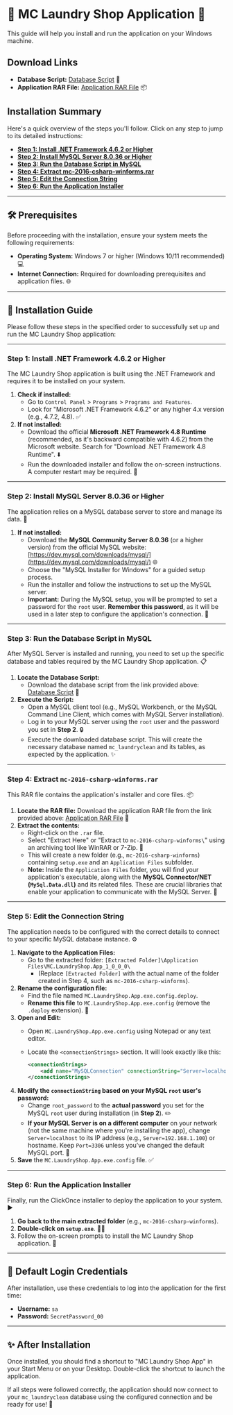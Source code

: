 # 🧺 MC Laundry Shop Application 🧼

This guide will help you install and run the application on your Windows machine.

## Download Links

* **Database Script:** [Database Script](https://drive.google.com/file/d/1XloNdcnoJ3eb2VBiZbIQIv139yICfCOq/view?usp=sharing) 📄
* **Application RAR File:** [Application RAR File](https://drive.google.com/file/d/1moU0u8ljFmX52RAH-apJhv2MktUyE8mT/view?usp=sharing) 📦

## Installation Summary

Here's a quick overview of the steps you'll follow. Click on any step to jump to its detailed instructions:

* **[Step 1: Install .NET Framework 4.6.2 or Higher](#step-1-install-net-framework-462-or-higher)**
* **[Step 2: Install MySQL Server 8.0.36 or Higher](#step-2-install-mysql-server-8036-or-higher)**
* **[Step 3: Run the Database Script in MySQL](#step-3-run-the-database-script-in-mysql)**
* **[Step 4: Extract mc-2016-csharp-winforms.rar](#step-4-extract-mc-2016-csharp-winformsrar)**
* **[Step 5: Edit the Connection String](#step-5-edit-the-connection-string)**
* **[Step 6: Run the Application Installer](#step-6-run-the-application-installer)**

---

## 🛠️ Prerequisites

Before proceeding with the installation, ensure your system meets the following requirements:

* **Operating System:** Windows 7 or higher (Windows 10/11 recommended) 💻
* **Internet Connection:** Required for downloading prerequisites and application files. 🌐

---

## 🚀 Installation Guide

Please follow these steps in the specified order to successfully set up and run the MC Laundry Shop application:

---

### Step 1: Install .NET Framework 4.6.2 or Higher

The MC Laundry Shop application is built using the .NET Framework and requires it to be installed on your system.

1.  **Check if installed:**
    * Go to `Control Panel` > `Programs` > `Programs and Features`.
    * Look for "Microsoft .NET Framework 4.6.2" or any higher 4.x version (e.g., 4.7.2, 4.8). ✅
2.  **If not installed:**
    * Download the official **Microsoft .NET Framework 4.8 Runtime** (recommended, as it's backward compatible with 4.6.2) from the Microsoft website. Search for "Download .NET Framework 4.8 Runtime". ⬇️
    * Run the downloaded installer and follow the on-screen instructions. A computer restart may be required. 🔄

---

### Step 2: Install MySQL Server 8.0.36 or Higher

The application relies on a MySQL database server to store and manage its data. 💾

1.  **If not installed:**
    * Download the **MySQL Community Server 8.0.36** (or a higher version) from the official MySQL website: [https://dev.mysql.com/downloads/mysql/](https://dev.mysql.com/downloads/mysql/) 🌐
    * Choose the "MySQL Installer for Windows" for a guided setup process.
    * Run the installer and follow the instructions to set up the MySQL server.
    * **Important:** During the MySQL setup, you will be prompted to set a password for the `root` user. **Remember this password**, as it will be used in a later step to configure the application's connection. 🔑

---

### Step 3: Run the Database Script in MySQL

After MySQL Server is installed and running, you need to set up the specific database and tables required by the MC Laundry Shop application. 📋

1.  **Locate the Database Script:**
    * Download the database script from the link provided above: [Database Script](https://drive.google.com/file/d/1XloNdcnoJ3eb2VBiZbIQIv139yICfCOq/view?usp=sharing) 📄
2.  **Execute the Script:**
    * Open a MySQL client tool (e.g., MySQL Workbench, or the MySQL Command Line Client, which comes with MySQL Server installation).
    * Log in to your MySQL server using the `root` user and the password you set in **Step 2**. 🔒
    * Execute the downloaded database script. This will create the necessary database named `mc_laundryclean` and its tables, as expected by the application. ✨

---

### Step 4: Extract `mc-2016-csharp-winforms.rar`

This RAR file contains the application's installer and core files. 📦

1.  **Locate the RAR file:** Download the application RAR file from the link provided above: [Application RAR File](https://drive.google.com/file/d/1moU0u8ljFmX52RAH-apJhv2MktUyE8mT/view?usp=sharing) 📁
2.  **Extract the contents:**
    * Right-click on the `.rar` file.
    * Select "Extract Here" or "Extract to `mc-2016-csharp-winforms\`" using an archiving tool like WinRAR or 7-Zip. 📂
    * This will create a new folder (e.g., `mc-2016-csharp-winforms`) containing `setup.exe` and an `Application Files` subfolder.
    * **Note:** Inside the `Application Files` folder, you will find your application's executable, along with the **MySQL Connector/NET (`MySql.Data.dll`)** and its related files. These are crucial libraries that enable your application to communicate with the MySQL Server. 🔗

---

### Step 5: Edit the Connection String

The application needs to be configured with the correct details to connect to your specific MySQL database instance. ⚙️

1.  **Navigate to the Application Files:**
    * Go to the extracted folder: `[Extracted Folder]\Application Files\MC.LaundryShop.App_1_0_0_0\`
        * (Replace `[Extracted Folder]` with the actual name of the folder created in Step 4, such as `mc-2016-csharp-winforms`).
2.  **Rename the configuration file:**
    * Find the file named `MC.LaundryShop.App.exe.config.deploy`.
    * **Rename this file** to `MC.LaundryShop.App.exe.config` (remove the `.deploy` extension). 📝
3.  **Open and Edit:**
    * Open `MC.LaundryShop.App.exe.config` using Notepad or any text editor.
    * Locate the `<connectionStrings>` section. It will look exactly like this:

        ```xml
        <connectionStrings>
            <add name="MySQLConnection" connectionString="Server=localhost;Port=3306;Database=mc_laundryclean;Uid=root;Pwd=root_password;" providerName="MySql.Data.MySqlClient" />
        </connectionStrings>
        ```
4.  **Modify the `connectionString` based on your MySQL `root` user's password:**
    * Change `root_password` to the **actual password** you set for the MySQL `root` user during installation (in **Step 2**). ✏️
    * **If your MySQL Server is on a different computer** on your network (not the same machine where you're installing the app), change `Server=localhost` to its IP address (e.g., `Server=192.168.1.100`) or hostname. Keep `Port=3306` unless you've changed the default MySQL port. 📍
5.  **Save** the `MC.LaundryShop.App.exe.config` file. ✅

---

### Step 6: Run the Application Installer

Finally, run the ClickOnce installer to deploy the application to your system. ▶️

1.  **Go back to the main extracted folder** (e.g., `mc-2016-csharp-winforms`).
2.  **Double-click on `setup.exe`**. 🏃‍♂️
3.  Follow the on-screen prompts to install the MC Laundry Shop application. 📩

---

## 🔑 Default Login Credentials

After installation, use these credentials to log into the application for the first time:

* **Username:** `sa`
* **Password:** `SecretPassword_00`

---

## ✨ After Installation

Once installed, you should find a shortcut to "MC Laundry Shop App" in your Start Menu or on your Desktop. Double-click the shortcut to launch the application.

If all steps were followed correctly, the application should now connect to your `mc_laundryclean` database using the configured connection and be ready for use! 🎉

